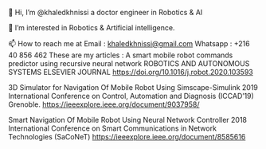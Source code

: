 👋 Hi, I’m @khaledkhnissi a doctor engineer in Robotics & AI

👀 I’m interested in Robotics & Artificial intelligence.

📫 How to reach me at 
Email : khaledkhnissi@gmail.com 
Whatsapp : +216 40 856 462
These are my articles :
A smart mobile robot commands predictor using recursive neural network ROBOTICS AND AUTONOMOUS SYSTEMS ELSEVIER JOURNAL https://doi.org/10.1016/j.robot.2020.103593

3D Simulator for Navigation Of Mobile Robot Using Simscape-Simulink 2019 International Conference on Control, Automation and Diagnosis (ICCAD’19) Grenoble. https://ieeexplore.ieee.org/document/9037958/

Smart Navigation Of Mobile Robot Using Neural Network Controller 2018 International Conference on Smart Communications in Network Technologies (SaCoNeT) https://ieeexplore.ieee.org/document/8585616
